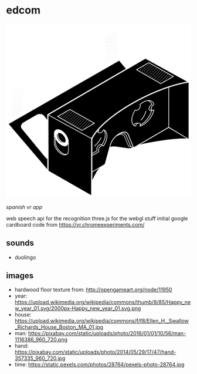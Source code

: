 # edcom

![Google cardboard image](cardboard.gif)

_spanish vr app_

web speech api for the recognition
three.js for the webgl stuff
initial google cardboard code from https://vr.chromeexperiments.com/

## sounds

+ duolingo

## images

+ hardwood floor texture from: http://opengameart.org/node/11950
+ year: https://upload.wikimedia.org/wikipedia/commons/thumb/8/85/Happy_new_year_01.svg/2000px-Happy_new_year_01.svg.png
+ house: https://upload.wikimedia.org/wikipedia/commons/f/f8/Ellen_H._Swallow_Richards_House_Boston_MA_01.jpg
+ man: https://pixabay.com/static/uploads/photo/2016/01/01/10/56/man-1116386_960_720.png
+ hand: https://pixabay.com/static/uploads/photo/2014/05/29/17/47/hand-357335_960_720.jpg
+ time: https://static.pexels.com/photos/28764/pexels-photo-28764.jpg
